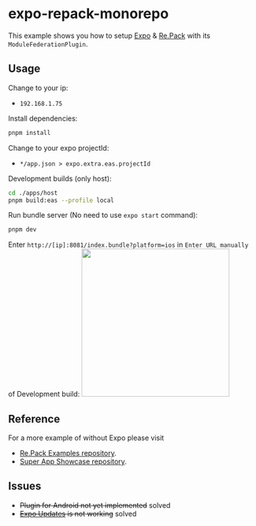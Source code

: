 # expo-repack-monorepo

This example shows you how to setup [Expo](https://github.com/expo/expo) & [Re.Pack](https://github.com/callstack/repack) with its `ModuleFederationPlugin`.


## Usage

Change to your ip:
- `192.168.1.75`

Install dependencies:

```bash
pnpm install
```

Change to your expo projectId:
- `*/app.json > expo.extra.eas.projectId`

Development builds (only host):

```bash
cd ./apps/host
pnpm build:eas --profile local
```

Run bundle server (No need to use `expo start` command):

```bash
pnpm dev
```

Enter `http://[ip]:8081/index.bundle?platform=ios` in `Enter URL manually` of Development build:
<img src = "https://github.com/outsung/expo-repack-monorepo/assets/40460655/42f9851e-5bc5-45f5-85dc-2d78bdea7f83" width="300" />

## Reference

For a more example of without Expo please visit 
- [Re.Pack Examples repository](https://github.com/callstack/repack-examples).
- [Super App Showcase repository](https://github.com/callstack/super-app-showcase). 


## Issues
- ~~Plugin for Android not yet implemented~~ solved
- ~~[Expo Updates](https://docs.expo.dev/versions/latest/sdk/updates/) is not working~~ solved



